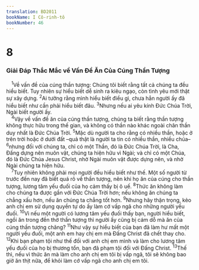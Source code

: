 ```yaml
---
translation: BD2011
bookName: I Cô-rinh-tô 
bookNumber: 46
---
```


<div class="title"><h1>8</h1><h3>Giải Ðáp Thắc Mắc về Vấn Ðề Ăn Của Cúng Thần Tượng</h3></div>
<span class="verse 1co_8_1"> <sup>1</sup>Về vấn đề của cúng thần tượng: Chúng tôi biết rằng tất cả chúng ta đều hiểu biết. Tuy nhiên sự hiểu biết dễ sinh ra kiêu ngạo, còn tình yêu mới thật sự xây dựng. </span>
<span class="verse 1co_8_2"><sup>2</sup>Ai tưởng rằng mình hiểu biết điều gì, chưa hẳn người ấy đã hiểu biết như cần phải hiểu biết đâu. </span>
<span class="verse 1co_8_3"><sup>3</sup>Nhưng nếu ai yêu kính Ðức Chúa Trời, Ngài biết người ấy.<br/></span>
<span class="verse 1co_8_4"> <sup>4</sup>Vậy về vấn đề ăn của cúng thần tượng, chúng ta biết rằng thần tượng không thực hữu trong thế gian, và không có thần nào khác ngoài chân thần duy nhất là Ðức Chúa Trời. </span>
<span class="verse 1co_8_5"><sup>5</sup>Mặc dù người ta cho rằng có nhiều thần, hoặc ở trên trời hoặc ở dưới đất –quả thật là người ta tin có nhiều thần, nhiều chúa– </span>
<span class="verse 1co_8_6"><sup>6</sup>nhưng đối với chúng ta, chỉ có một Thần, đó là Ðức Chúa Trời, là Cha, Ðấng dựng nên muôn vật, chúng ta hiện hữu vì Ngài; và chỉ có một Chúa, đó là Ðức Chúa Jesus Christ, nhờ Ngài muôn vật được dựng nên, và nhờ Ngài chúng ta hiện hữu.<br/></span>
<span class="verse 1co_8_7"> <sup>7</sup>Tuy nhiên không phải mọi người đều hiểu biết như thế. Một số người từ trước đến nay đã biết quá rõ về thần tượng, nên khi họ ăn của cúng cho thần tượng, lương tâm yếu đuối của họ cảm thấy bị ô uế. </span>
<span class="verse 1co_8_8"><sup>8</sup>Thức ăn không làm cho chúng ta được gần với Ðức Chúa Trời hơn; nếu không ăn chúng ta chẳng xấu hơn, nếu ăn chúng ta chẳng tốt hơn. </span>
<span class="verse 1co_8_9"><sup>9</sup>Nhưng hãy thận trọng, kẻo anh chị em sử dụng quyền tự do ấy làm cớ vấp ngã cho những người yếu đuối. </span>
<span class="verse 1co_8_10"><sup>10</sup>Vì nếu một người có lương tâm yếu đuối thấy bạn, người hiểu biết, ngồi ăn trong đền thờ thần tượng thì người ấy cũng bị cám dỗ mà ăn của cúng thần tượng chăng? </span>
<span class="verse 1co_8_11"><sup>11</sup>Như vậy sự hiểu biết của bạn đã làm hư mất một người yếu đuối, một anh em hay chị em mà Ðấng Christ đã chết thay cho. </span>
<span class="verse 1co_8_12"><sup>12</sup>Khi bạn phạm tội như thế đối với anh chị em mình và làm cho lương tâm yếu đuối của họ bị thương tổn, bạn đã phạm tội đối với Ðấng Christ. </span>
<span class="verse 1co_8_13"><sup>13</sup>Thế thì, nếu vì thức ăn mà làm cho anh chị em tôi bị vấp ngã, tôi sẽ không bao giờ ăn thịt nữa, để khỏi làm cớ vấp ngã cho anh chị em tôi.<br/></span>
